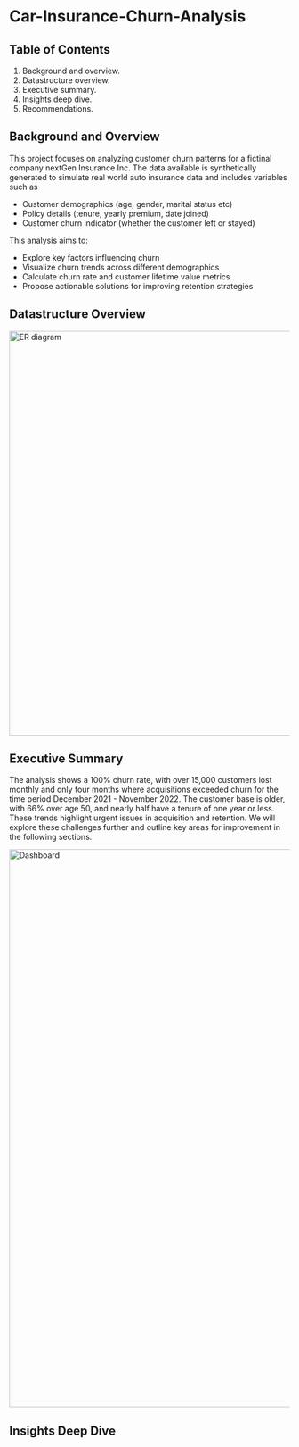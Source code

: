 # Car-Insurance-Churn-Analysis
## Table of Contents
1. Background and overview.
2. Datastructure overview.
3. Executive summary.
4. Insights deep dive.
5. Recommendations.

## Background and Overview
  This project focuses on analyzing customer churn patterns for a fictinal company nextGen Insurance Inc. The data available is synthetically generated to simulate real world auto insurance data and includes variables such as
  <ul>
    <li>Customer demographics (age, gender, marital status etc)</li>
    <li>Policy details (tenure, yearly premium, date joined)</li>
    <li>Customer churn indicator (whether the customer left or stayed)</li>
  </ul>

  This analysis aims to:
  <ul>
    <li>Explore key factors influencing churn</li>
    <li>Visualize churn trends across different demographics</li>
    <li>Calculate churn rate and customer lifetime value metrics</li>
    <li>Propose actionable solutions for improving retention strategies</li>
  </ul>

## Datastructure Overview

<img width="725" alt="ER diagram" src="https://github.com/user-attachments/assets/f71b6551-53cb-49f4-9b4d-ae7015ffbed2" />

## Executive Summary

The analysis shows a 100% churn rate, with over 15,000 customers lost monthly and only four months where acquisitions exceeded churn for the time period December 2021 - November 2022. The customer base is older, with 66% over age 50, and nearly half have a tenure of one year or less. These trends highlight urgent issues in acquisition and retention. We will explore these challenges further and outline key areas for improvement in the following sections.

<img width="1000" alt="Dashboard" src="https://github.com/user-attachments/assets/b4d19489-90de-4256-a3c1-2faa0a8627f7" />

## Insights Deep Dive


